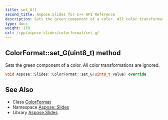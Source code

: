 ```yaml
---
title: set_G()
second_title: Aspose.Slides for C++ API Reference
description: Sets the green component of a color. All color transformations are ignored.
type: docs
weight: 170
url: /cpp/aspose.slides/colorformat/set_g/
---
```

## ColorFormat::set_G(uint8_t) method


Sets the green component of a color. All color transformations are ignored.

```cpp
void Aspose::Slides::ColorFormat::set_G(uint8_t value) override
```

## See Also

* Class [ColorFormat](./)
* Namespace [Aspose::Slides](../)
* Library [Aspose.Slides](../../)